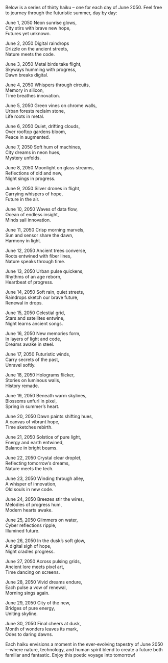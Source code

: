Below is a series of thirty haiku – one for each day of June 2050. Feel free to journey through the futuristic summer, day by day:

June 1, 2050
Neon sunrise glows,  
City stirs with brave new hope,  
Futures yet unknown.

June 2, 2050
Digital raindrops  
Drizzle on the ancient streets,  
Nature meets the code.

June 3, 2050
Metal birds take flight,  
Skyways humming with progress,  
Dawn breaks digital.

June 4, 2050
Whispers through circuits,  
Memory in silicon,  
Time breathes innovation.

June 5, 2050
Green vines on chrome walls,  
Urban forests reclaim stone,  
Life roots in metal.

June 6, 2050
Quiet, drifting clouds,  
Over rooftop gardens bloom,  
Peace in augmented.

June 7, 2050
Soft hum of machines,  
City dreams in neon hues,  
Mystery unfolds.

June 8, 2050
Moonlight on glass streams,  
Reflections of old and new,  
Night sings in progress.

June 9, 2050
Silver drones in flight,  
Carrying whispers of hope,  
Future in the air.

June 10, 2050
Waves of data flow,  
Ocean of endless insight,  
Minds sail innovation.

June 11, 2050
Crisp morning marvels,  
Sun and sensor share the dawn,  
Harmony in light.

June 12, 2050
Ancient trees converse,  
Roots entwined with fiber lines,  
Nature speaks through time.

June 13, 2050
Urban pulse quickens,  
Rhythms of an age reborn,  
Heartbeat of progress.

June 14, 2050
Soft rain, quiet streets,  
Raindrops sketch our brave future,  
Renewal in drops.

June 15, 2050
Celestial grid,  
Stars and satellites entwine,  
Night learns ancient songs.

June 16, 2050
New memories form,  
In layers of light and code,  
Dreams awake in steel.

June 17, 2050
Futuristic winds,  
Carry secrets of the past,  
Unravel softly.

June 18, 2050
Holograms flicker,  
Stories on luminous walls,  
History remade.

June 19, 2050
Beneath warm skylines,  
Blossoms unfurl in pixel,  
Spring in summer’s heart.

June 20, 2050
Dawn paints shifting hues,  
A canvas of vibrant hope,  
Time sketches rebirth.

June 21, 2050
Solstice of pure light,  
Energy and earth entwined,  
Balance in bright beams.

June 22, 2050
Crystal clear droplet,  
Reflecting tomorrow’s dreams,  
Nature meets the tech.

June 23, 2050
Winding through alley,  
A whisper of innovation,  
Old souls in new code.

June 24, 2050
Breezes stir the wires,  
Melodies of progress hum,  
Modern hearts awake.

June 25, 2050
Glimmers on water,  
Cyber reflections ripple,  
Illumined future.

June 26, 2050
In the dusk’s soft glow,  
A digital sigh of hope,  
Night cradles progress.

June 27, 2050
Across pulsing grids,  
Ancient lore meets pixel art,  
Time dancing on screens.

June 28, 2050
Vivid dreams endure,  
Each pulse a vow of renewal,  
Morning sings again.

June 29, 2050
City of the new,  
Bridges of pure energy,  
Uniting skyline.

June 30, 2050
Final cheers at dusk,  
Month of wonders leaves its mark,  
Odes to daring dawns.

Each haiku envisions a moment in the ever-evolving tapestry of June 2050—where nature, technology, and human spirit blend to create a future both familiar and fantastic. Enjoy this poetic voyage into tomorrow!
